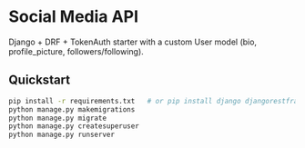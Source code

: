 # Social Media API

Django + DRF + TokenAuth starter with a custom User model (bio, profile_picture, followers/following).

## Quickstart

```bash
pip install -r requirements.txt   # or pip install django djangorestframework djangorestframework-simplejwt Pillow
python manage.py makemigrations
python manage.py migrate
python manage.py createsuperuser
python manage.py runserver

